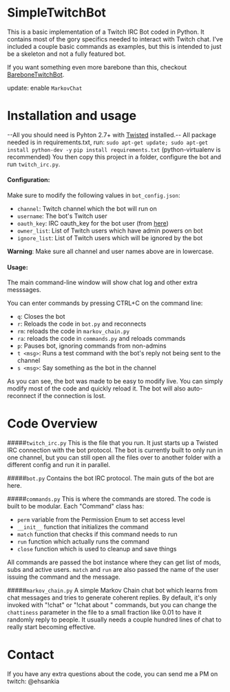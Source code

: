 **SimpleTwitchBot**
===============

This is a basic implementation of a Twitch IRC Bot coded in Python.
It contains most of the gory specifics needed to interact with Twitch chat.
I've included a couple basic commands as examples, but this is intended to just be a skeleton and not a fully featured bot.

If you want something even more barebone than this, checkout [BareboneTwitchBot](https://github.com/EhsanKia/BareboneTwitchBot).

update: enable `MarkovChat`

# Installation and usage
--All you should need is Pyhton 2.7+ with [Twisted](https://twistedmatrix.com/trac/) installed.--
All package needed is in requirements.txt, run:
`sudo apt-get update; sudo apt-get install python-dev -y`
`pip install requirements.txt` (python-virtualenv is recommended)
You then copy this project in a folder, configure the bot and run `twitch_irc.py`.


#### Configuration:
Make sure to modify the following values in `bot_config.json`:
- `channel`: Twitch channel which the bot will run on
- `username`: The bot's Twitch user
- `oauth_key`: IRC oauth_key for the bot user (from [here](http://twitchapps.com/tmi/))
- `owner_list`: List of Twitch users which have admin powers on bot
- `ignore_list`: List of Twitch users which will be ignored by the bot

**Warning**: Make sure all channel and user names above are in lowercase.

#### Usage:
The main command-line window will show chat log and other extra messsages.

You can enter commands by pressing CTRL+C on the command line:
- `q`: Closes the bot
- `r`: Reloads the code in `bot.py` and reconnects
- `rm`: reloads the code in `markov_chain.py`
- `ra`: reloads the code in `commands.py` and reloads commands
- `p`: Pauses bot, ignoring commands from non-admins
- `t <msg>`: Runs a test command with the bot's reply not being sent to the channel
- `s <msg>`: Say something as the bot in the channel

As you can see, the bot was made to be easy to modify live.
You can simply modify most of the code and quickly reload it.
The bot will also auto-reconnect if the connection is lost.

# Code Overview

#####`twitch_irc.py`
This is the file that you run. It just starts up a Twisted IRC connection with the bot protocol.
The bot is currently built to only run in one channel, but you can still open all the files over
to another folder with a different config and run it in parallel.

#####`bot.py`
Contains the bot IRC protocol. The main guts of the bot are here.

#####`commands.py`
This is where the commands are stored. The code is built to be modular.
Each "Command" class has:
- `perm` variable from the Permission Enum to set access level
- `__init__` function that initializes the command
- `match` function that checks if this command needs to run
- `run` function which actually runs the command
- `close` function which is used to cleanup and save things

All commands are passed the bot instance where they can get list of mods, subs and active users.
`match` and `run` are also passed the name of the user issuing the command and the message.

#####`markov_chain.py`
A simple Markov Chain chat bot which learns from chat messages and tries to generate coherent replies.
By default, it's only invoked with "!chat" or "!chat about <context>" commands, but you can change the
`chattiness` parameter in the file to a small fraction like 0.01 to have it randomly reply to people.
It usually needs a couple hundred lines of chat to really start becoming effective.

# Contact
If you have any extra questions about the code, you can send me a PM on twitch: @ehsankia
